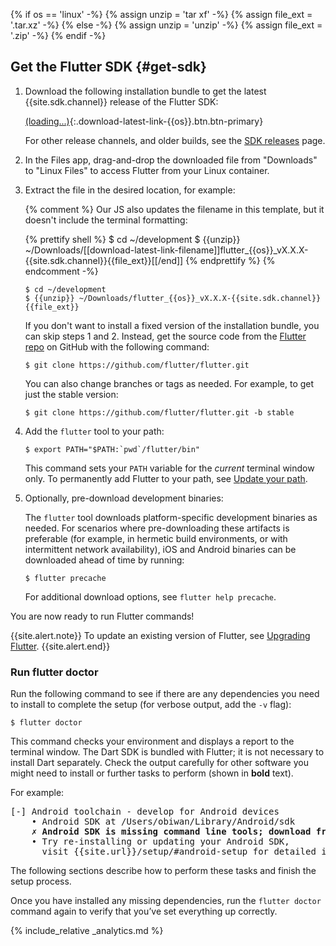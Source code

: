 {% if os == 'linux' -%}
  {% assign unzip = 'tar xf' -%}
  {% assign file_ext = '.tar.xz' -%}
{% else -%}
  {% assign unzip = 'unzip' -%}
  {% assign file_ext = '.zip' -%}
{% endif -%}

## Get the Flutter SDK {#get-sdk}

 1. Download the following installation bundle to get the latest
    {{site.sdk.channel}} release of the Flutter SDK:

    [(loading...)](#){:.download-latest-link-{{os}}.btn.btn-primary}

    For other release channels, and older builds,
    see the [SDK releases][] page.

 1. In the Files app, drag-and-drop the downloaded file from "Downloads"
    to "Linux Files" to access Flutter from your Linux container.

 1. Extract the file in the desired location, for example:

    {% comment %}
      Our JS also updates the filename in this template, but it doesn't include the terminal formatting:

      {% prettify shell %}
      $ cd ~/development
      $ {{unzip}} ~/Downloads/[[download-latest-link-filename]]flutter_{{os}}_vX.X.X-{{site.sdk.channel}}{{file_ext}}[[/end]]
      {% endprettify %}
    {% endcomment -%}

    ```terminal
    $ cd ~/development
    $ {{unzip}} ~/Downloads/flutter_{{os}}_vX.X.X-{{site.sdk.channel}}{{file_ext}}
    ```
    
    If you don't want to install a fixed version of the installation bundle, 
    you can skip steps 1 and 2. 
    Instead, get the source code from the [Flutter repo][]
    on GitHub with the following command:
    
    ```terminal
    $ git clone https://github.com/flutter/flutter.git
    ```
    
    You can also change branches or tags as needed.
    For example, to get just the stable version:
    
    ```terminal
    $ git clone https://github.com/flutter/flutter.git -b stable
    ```
    
 1. Add the `flutter` tool to your path:

    ```terminal
    $ export PATH="$PATH:`pwd`/flutter/bin"
    ```

    This command sets your `PATH` variable for the
    _current_ terminal window only.
    To permanently add Flutter to your path, see
    [Update your path][].

 1. Optionally, pre-download development binaries:

    The `flutter` tool downloads platform-specific development binaries as
    needed. For scenarios where pre-downloading these artifacts is preferable
    (for example, in hermetic build environments,
    or with intermittent network availability), iOS
    and Android binaries can be downloaded ahead of time by running:

    ```terminal
    $ flutter precache
    ```

    For additional download options, see `flutter help precache`.

You are now ready to run Flutter commands!

{{site.alert.note}}
  To update an existing version of Flutter, see
  [Upgrading Flutter][].
{{site.alert.end}}


### Run flutter doctor

Run the following command to see if there are any dependencies you need to
install to complete the setup (for verbose output, add the `-v` flag):

```terminal
$ flutter doctor
```

This command checks your environment and displays a report to the terminal
window. The Dart SDK is bundled with Flutter; it is not necessary to install
Dart separately. Check the output carefully for other software you might
need to install or further tasks to perform (shown in **bold** text).

For example:

<pre>
[-] Android toolchain - develop for Android devices
    • Android SDK at /Users/obiwan/Library/Android/sdk
    <strong>✗ Android SDK is missing command line tools; download from https://goo.gl/XxQghQ</strong>
    • Try re-installing or updating your Android SDK,
      visit {{site.url}}/setup/#android-setup for detailed instructions.
</pre>

The following sections describe how to perform these tasks and finish the setup
process.

Once you have installed any missing dependencies, run the `flutter doctor`
command again to verify that you’ve set everything up correctly.

{% include_relative _analytics.md %}

[Flutter repo]: {{site.repo.flutter}}
[Installing snapd]: https://snapcraft.io/docs/installing-snapd
[SDK releases]: /docs/development/tools/sdk/releases
[Snap Store]: https://snapcraft.io/store
[snapd]: https://snapcraft.io/flutter
[Update your path]: #update-your-path
[Upgrading Flutter]: /docs/development/tools/sdk/upgrading
